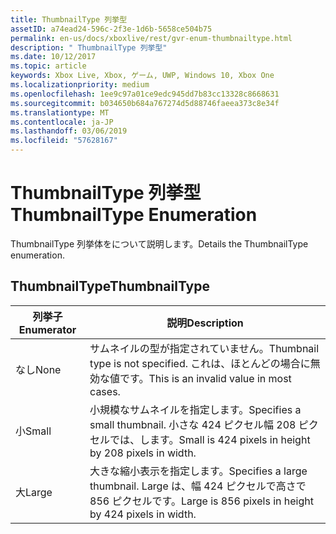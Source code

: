 ```yaml
---
title: ThumbnailType 列挙型
assetID: a74ead24-596c-2f3e-1d6b-5658ce504b75
permalink: en-us/docs/xboxlive/rest/gvr-enum-thumbnailtype.html
description: " ThumbnailType 列挙型"
ms.date: 10/12/2017
ms.topic: article
keywords: Xbox Live, Xbox, ゲーム, UWP, Windows 10, Xbox One
ms.localizationpriority: medium
ms.openlocfilehash: 1ee9c97a01ce9edc945dd7b83cc13328c8668631
ms.sourcegitcommit: b034650b684a767274d5d88746faeea373c8e34f
ms.translationtype: MT
ms.contentlocale: ja-JP
ms.lasthandoff: 03/06/2019
ms.locfileid: "57628167"
---
```

# <a name="thumbnailtype-enumeration"></a><span data-ttu-id="e8467-104">ThumbnailType 列挙型</span><span class="sxs-lookup"><span data-stu-id="e8467-104">ThumbnailType Enumeration</span></span>
<span data-ttu-id="e8467-105">ThumbnailType 列挙体をについて説明します。</span><span class="sxs-lookup"><span data-stu-id="e8467-105">Details the ThumbnailType enumeration.</span></span> 
<a id="ID4ER"></a>

 
## <a name="thumbnailtype"></a><span data-ttu-id="e8467-106">ThumbnailType</span><span class="sxs-lookup"><span data-stu-id="e8467-106">ThumbnailType</span></span>
 
| <span data-ttu-id="e8467-107"><b>列挙子</b></span><span class="sxs-lookup"><span data-stu-id="e8467-107"><b>Enumerator</b></span></span>| <span data-ttu-id="e8467-108"><b>説明</b></span><span class="sxs-lookup"><span data-stu-id="e8467-108"><b>Description</b></span></span>| 
| --- | --- | 
| <span data-ttu-id="e8467-109">なし</span><span class="sxs-lookup"><span data-stu-id="e8467-109">None</span></span>| <span data-ttu-id="e8467-110">サムネイルの型が指定されていません。</span><span class="sxs-lookup"><span data-stu-id="e8467-110">Thumbnail type is not specified.</span></span> <span data-ttu-id="e8467-111">これは、ほとんどの場合に無効な値です。</span><span class="sxs-lookup"><span data-stu-id="e8467-111">This is an invalid value in most cases.</span></span>| 
| <span data-ttu-id="e8467-112">小</span><span class="sxs-lookup"><span data-stu-id="e8467-112">Small</span></span>| <span data-ttu-id="e8467-113">小規模なサムネイルを指定します。</span><span class="sxs-lookup"><span data-stu-id="e8467-113">Specifies a small thumbnail.</span></span> <span data-ttu-id="e8467-114">小さな 424 ピクセル幅 208 ピクセルでは、します。</span><span class="sxs-lookup"><span data-stu-id="e8467-114">Small is 424 pixels in height by 208 pixels in width.</span></span>| 
| <span data-ttu-id="e8467-115">大</span><span class="sxs-lookup"><span data-stu-id="e8467-115">Large</span></span>| <span data-ttu-id="e8467-116">大きな縮小表示を指定します。</span><span class="sxs-lookup"><span data-stu-id="e8467-116">Specifies a large thumbnail.</span></span> <span data-ttu-id="e8467-117">Large は、幅 424 ピクセルで高さで 856 ピクセルです。</span><span class="sxs-lookup"><span data-stu-id="e8467-117">Large is 856 pixels in height by 424 pixels in width.</span></span>| 
  